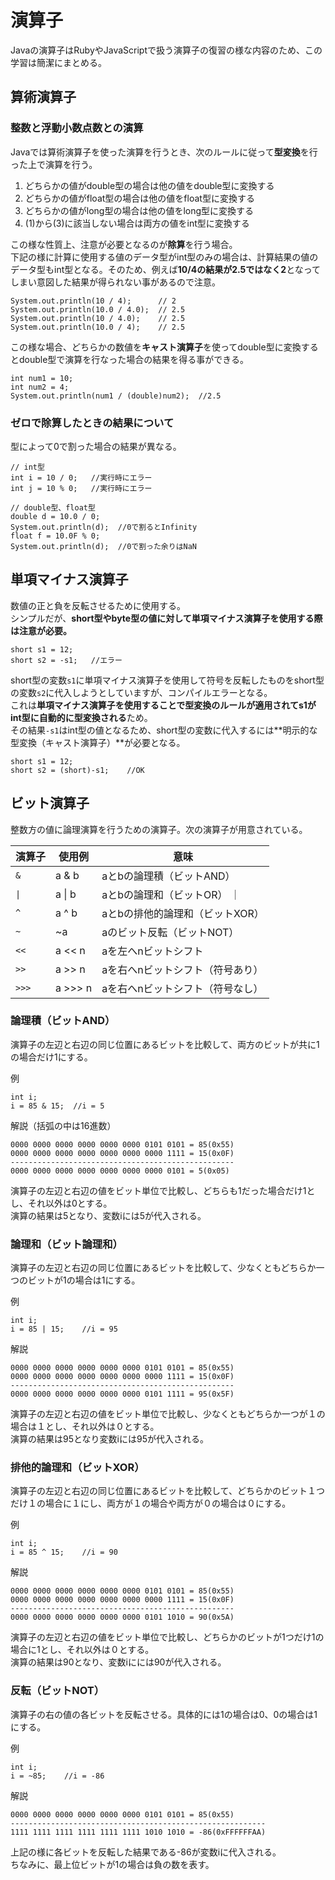 # 演算子
Javaの演算子はRubyやJavaScriptで扱う演算子の復習の様な内容のため、この学習は簡潔にまとめる。

## 算術演算子

### 整数と浮動小数点数との演算
Javaでは算術演算子を使った演算を行うとき、次のルールに従って**型変換**を行った上で演算を行う。

1. どちらかの値がdouble型の場合は他の値をdouble型に変換する
2. どちらかの値がfloat型の場合は他の値をfloat型に変換する
3. どちらかの値がlong型の場合は他の値をlong型に変換する
4. (1)から(3)に該当しない場合は両方の値をint型に変換する

この様な性質上、注意が必要となるのが**除算**を行う場合。  
下記の様に計算に使用する値のデータ型がint型のみの場合は、計算結果の値のデータ型もint型となる。そのため、例えば**10/4の結果が2.5ではなく2**となってしまい意図した結果が得られない事があるので注意。
```
System.out.println(10 / 4);      // 2
System.out.println(10.0 / 4.0);  // 2.5
System.out.println(10 / 4.0);    // 2.5
System.out.println(10.0 / 4);    // 2.5
```

この様な場合、どちらかの数値を**キャスト演算子**を使ってdouble型に変換するとdouble型で演算を行なった場合の結果を得る事ができる。
```
int num1 = 10;
int num2 = 4;
System.out.println(num1 / (double)num2);  //2.5
```

### ゼロで除算したときの結果について
型によって0で割った場合の結果が異なる。
```
// int型
int i = 10 / 0;   //実行時にエラー
int j = 10 % 0;   //実行時にエラー

// double型、float型
double d = 10.0 / 0;
System.out.println(d);  //0で割るとInfinity
float f = 10.0F % 0;
System.out.println(d);  //0で割った余りはNaN
```

## 単項マイナス演算子
数値の正と負を反転させるために使用する。  
シンプルだが、**short型やbyte型の値に対して単項マイナス演算子を使用する際は注意が必要。**
```
short s1 = 12;
short s2 = -s1;   //エラー
```
short型の変数`s1`に単項マイナス演算子を使用して符号を反転したものをshort型の変数`s2`に代入しようとしていますが、コンパイルエラーとなる。  
これは**単項マイナス演算子を使用することで型変換のルールが適用されてs1がint型に自動的に型変換される**ため。  
その結果`-s1`はint型の値となるため、short型の変数に代入するには**明示的な型変換（キャスト演算子）**が必要となる。
```
short s1 = 12;
short s2 = (short)-s1;    //OK
``` 

## ビット演算子
整数方の値に論理演算を行うための演算子。次の演算子が用意されている。

| 演算子 | 使用例 | 意味 |
| --- | --- | --- |
| `&` | a & b | aとbの論理積（ビットAND） |
| `\|` | a \| b | aとbの論理和（ビットOR） ｜
| `^` | a ^ b | aとbの排他的論理和（ビットXOR） |
| `~` | ~a | aのビット反転（ビットNOT） |
| `<<` | a << n | aを左へnビットシフト |
| `>>` | a >> n | aを右へnビットシフト（符号あり） |
| `>>>` | a >>> n | aを右へnビットシフト（符号なし） |

### 論理積（ビットAND）
演算子の左辺と右辺の同じ位置にあるビットを比較して、両方のビットが共に1の場合だけ1にする。

例
```
int i;
i = 85 & 15;  //i = 5
```

解説（括弧の中は16進数）
```
0000 0000 0000 0000 0000 0000 0101 0101 = 85(0x55)
0000 0000 0000 0000 0000 0000 0000 1111 = 15(0x0F)
--------------------------------------------------
0000 0000 0000 0000 0000 0000 0000 0101 = 5(0x05)
```
演算子の左辺と右辺の値をビット単位で比較し、どちらも1だった場合だけ1とし、それ以外は0とする。  
演算の結果は5となり、変数iには5が代入される。

### 論理和（ビット論理和）
演算子の左辺と右辺の同じ位置にあるビットを比較して、少なくともどちらか一つのビットが1の場合は1にする。

例
```
int i;
i = 85 | 15;    //i = 95
```

解説
```
0000 0000 0000 0000 0000 0000 0101 0101 = 85(0x55)
0000 0000 0000 0000 0000 0000 0000 1111 = 15(0x0F)
--------------------------------------------------
0000 0000 0000 0000 0000 0000 0101 1111 = 95(0x5F)
```
演算子の左辺と右辺の値をビット単位で比較し、少なくともどちらか一つが１の場合は１とし、それ以外は０とする。  
演算の結果は95となり変数iには95が代入される。

### 排他的論理和（ビットXOR）
演算子の左辺と右辺の同じ位置にあるビットを比較して、どちらかのビット１つだけ１の場合に１にし、両方が１の場合や両方が０の場合は０にする。

例
```
int i;
i = 85 ^ 15;    //i = 90
```

解説
```
0000 0000 0000 0000 0000 0000 0101 0101 = 85(0x55)
0000 0000 0000 0000 0000 0000 0000 1111 = 15(0x0F)
--------------------------------------------------
0000 0000 0000 0000 0000 0000 0101 1010 = 90(0x5A)
```
演算子の左辺と右辺の値をビット単位で比較し、どちらかのビットが1つだけ1の場合に1とし、それ以外は０とする。  
演算の結果は90となり、変数iにには90が代入される。

### 反転（ビットNOT）
演算子の右の値の各ビットを反転させる。具体的には1の場合は0、0の場合は1にする。

例
```
int i;
i = ~85;    //i = -86
```

解説
```
0000 0000 0000 0000 0000 0000 0101 0101 = 85(0x55)
---------------------------------------------------------
1111 1111 1111 1111 1111 1111 1010 1010 = -86(0xFFFFFFAA)
```
上記の様に各ビットを反転した結果である-86が変数iに代入される。  
ちなみに、最上位ビットが1の場合は負の数を表す。